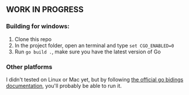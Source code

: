 ## WORK IN PROGRESS

### Building for windows:

1) Clone this repo
2) In the project folder, open an terminal and type ``set CGO_ENABLED=0``
3) Run ``go build .``, make sure you have the latest version of Go

### Other platforms

I didn't tested on Linux or Mac yet, but by following <a href="https://github.com/gen2brain/raylib-go">the official go bidings documentation</a>, you'll probably be able to run it.
